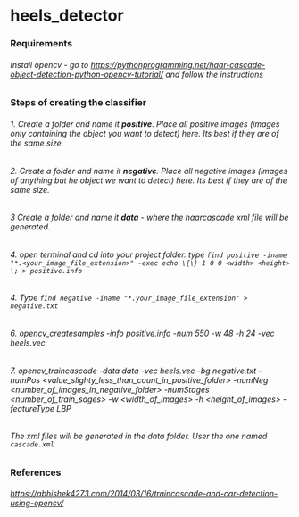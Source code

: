 # heels_detector

### Requirements
###### Install opencv - go to https://pythonprogramming.net/haar-cascade-object-detection-python-opencv-tutorial/ and follow the instructions
### Steps of creating the classifier
###### 1. Create a folder and name it **positive**. Place all positive images (*images only containing the object you want to detect*) here. Its best if they are of the same size
###### 2. Create a folder and name it **negative**. Place all negative images (*images of anything but he object we want to detect*) here. Its best if they are of the same size.
###### 3 Create a folder and name it **data** - where the haarcascade xml file will be generated.
###### 4. open terminal and cd into your project folder. type `find positive -iname "*.<your_image_file_extension>" -exec echo \{\} 1 0 0 <width> <height> \; > positive.info`
###### 4. Type `find negative -iname "*.your_image_file_extension" > negative.txt`
###### 6. opencv_createsamples -info positive.info -num 550 -w 48 -h 24 -vec heels.vec
###### 7. opencv_traincascade -data data -vec heels.vec -bg negative.txt -numPos <value_slighty_less_than_count_in_positive_folder> -numNeg <number_of_images_in_negative_folder> -numStages <number_of_train_sages> -w <width_of_images> -h <height_of_images> -featureType LBP
###### The xml files will be generated in the data folder. User the one named `cascade.xml`
### References
###### https://abhishek4273.com/2014/03/16/traincascade-and-car-detection-using-opencv/